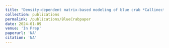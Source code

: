 ```yaml
---
title: "Density-dependent matrix-based modeling of blue crab *Callinectes sapidus* population dynamics in the Chesapeake Bay"
collection: publications
permalink: /publications/BlueCrabpaper
date: 2024-01-09
venue: 'In Prep'
paperurl: 'NA'
citation: 'NA'
---
```



